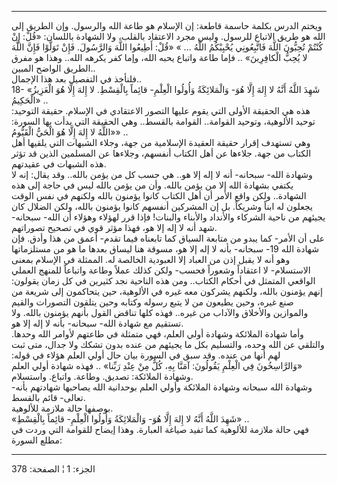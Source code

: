 ------------------------------------------------------------------------

ويختم الدرس بكلمة حاسمة قاطعة: إن الإسلام هو طاعة الله والرسول. وإن
الطريق إلى الله هو طريق الاتباع للرسول. وليس مجرد الاعتقاد بالقلب، ولا
الشهادة باللسان: «قُلْ: إِنْ كُنْتُمْ تُحِبُّونَ اللَّهَ فَاتَّبِعُونِي يُحْبِبْكُمُ اللَّهُ ... » «قُلْ:
أَطِيعُوا اللَّهَ وَالرَّسُولَ. فَإِنْ تَوَلَّوْا فَإِنَّ اللَّهَ لا يُحِبُّ الْكافِرِينَ» .. فإما طاعة
واتباع يحبه الله، وإما كفر يكرهه الله.. وهذا هو مفرق الطريق الواضح
المبين..  
فلنأخذ في التفصيل بعد هذا الإجمال..  
18- «شَهِدَ اللَّهُ أَنَّهُ لا إِلهَ إِلَّا هُوَ- وَالْمَلائِكَةُ وَأُولُوا الْعِلْمِ- قائِماً بِالْقِسْطِ.
لا إِلهَ إِلَّا هُوَ الْعَزِيزُ الْحَكِيمُ» ..  
هذه هي الحقيقة الأولى التي يقوم عليها التصور الاعتقادي في الإسلام. حقيقة
التوحيد: توحيد الألوهية، وتوحيد القوامة.. القوامة بالقسط.. وهي الحقيقة
التي بدأت بها السورة: «اللَّهُ لا إِلهَ إِلَّا هُوَ الْحَيُّ الْقَيُّومُ» ..  
وهي تستهدف إقرار حقيقة العقيدة الإسلامية من جهة، وجلاء الشبهات التي
يلقيها أهل الكتاب من جهة. جلاءها عن أهل الكتاب أنفسهم، وجلاءها عن
المسلمين الذين قد تؤثر هذه الشبهات في عقيدتهم.  
وشهادة الله- سبحانه- أنه لا إله إلا هو.. هي حسب كل من يؤمن بالله.. وقد
يقال: إنه لا يكتفي بشهادة الله إلا من يؤمن بالله. وأن من يؤمن بالله ليس
في حاجة إلى هذه الشهادة.. ولكن واقع الأمر أن أهل الكتاب كانوا يؤمنون
بالله ولكنهم في نفس الوقت يجعلون له ابناً وشريكاً. بل إن المشركين أنفسهم
كانوا يؤمنون بالله، ولكن الضلال كان يجيئهم من ناحية الشركاء والأنداد
والأبناء والبنات! فإذا قرر لهؤلاء وهؤلاء أن الله- سبحانه- شهد أنه لا إله
إلا هو، فهذا مؤثر قوي في تصحيح تصوراتهم.  
على أن الأمر- كما يبدو من متابعة السياق كما تابعناه فيما تقدم- أعمق من
هذا وأدق. فإن شهادة الله 19- سبحانه- بأنه لا إله إلا هو، مسوقة هنا ليساق
بعدها ما هو من مستلزماتها وهو أنه لا يقبل إذن من العباد إلا العبودية
الخالصة له. الممثلة في الإسلام بمعنى الاستسلام- لا اعتقاداً وشعوراً فحسب-
ولكن كذلك عملاً وطاعة واتباعاً للمنهج العملي الواقعي المتمثل في أحكام
الكتاب.. ومن هذه الناحية نجد كثيرين في كل زمان يقولون: إنهم يؤمنون
بالله، ولكنهم يشركون معه غيره في الألوهية، حين يتحاكمون إلى شريعة من صنع
غيره، وحين يطيعون من لا يتبع رسوله وكتابه وحين يتلقون التصورات والقيم
والموازين والأخلاق والآداب من غيره.. فهذه كلها تناقض القول بأنهم يؤمنون
بالله. ولا تستقيم مع شهادة الله- سبحانه- بأنه لا إله إلا هو.  
وأما شهادة الملائكة وشهادة أولي العلم، فهي متمثلة في طاعتهم لأوامر الله
وحدها. والتلقي عن الله وحده، والتسليم بكل ما يجيئهم من عنده بدون تشكك
ولا جدال، متى ثبت لهم أنها من عنده. وقد سبق في السورة بيان حال أولي
العلم هؤلاء في قوله: «وَالرَّاسِخُونَ فِي الْعِلْمِ يَقُولُونَ: آمَنَّا بِهِ، كُلٌّ مِنْ عِنْدِ
رَبِّنا» .. فهذه شهادة أولي العلم وشهادة الملائكة: تصديق. وطاعة. واتباع.
واستسلام.  
وشهادة الله سبحانه وشهادة الملائكة وأولي العلم بوحدانية الله يصاحبها
شهادتهم بأنه- تعالى- قائم بالقسط.  
بوصفها حالة ملازمة للألوهية.  
«شَهِدَ اللَّهُ أَنَّهُ لا إِلهَ إِلَّا هُوَ- وَالْمَلائِكَةُ وَأُولُوا الْعِلْمِ- قائِماً بِالْقِسْطِ» ..  
فهي حالة ملازمة للألوهية كما تفيد صياغة العبارة. وهذا إيضاح للقوامة التي
وردت في مطلع السورة:

------------------------------------------------------------------------

الجزء: 1 ¦ الصفحة: 378
